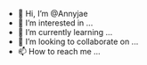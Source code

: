 - 👋 Hi, I’m @Annyjae
- 👀 I’m interested in ...
- 🌱 I’m currently learning ...
- 💞️ I’m looking to collaborate on ...
- 📫 How to reach me ...

<!---
Annyjae/Annyjae is a ✨ special ✨ repository because its `README.md` (this file) appears on your GitHub profile.
You can click the Preview link to take a look at your changes.
--->
